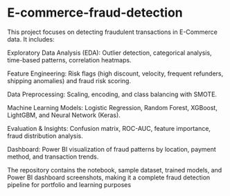 # E-commerce-fraud-detection
This project focuses on detecting fraudulent transactions in E-Commerce data. It includes:

  Exploratory Data Analysis (EDA): Outlier detection, categorical analysis, time-based patterns, correlation heatmaps.

  Feature Engineering: Risk flags (high discount, velocity, frequent refunders, shipping anomalies) and fraud risk scoring.

  Data Preprocessing: Scaling, encoding, and class balancing with SMOTE.

  Machine Learning Models: Logistic Regression, Random Forest, XGBoost, LightGBM, and Neural Network (Keras).

  Evaluation & Insights: Confusion matrix, ROC-AUC, feature importance, fraud distribution analysis.

  Dashboard: Power BI visualization of fraud patterns by location, payment method, and transaction trends.

The repository contains the notebook, sample dataset, trained models, and Power BI dashboard screenshots, making it a complete fraud detection pipeline for portfolio and learning purposes

